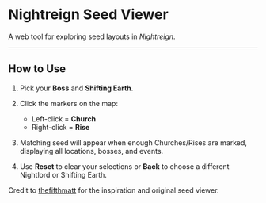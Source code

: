 # Nightreign Seed Viewer

A web tool for exploring seed layouts in *Nightreign*.

---

## How to Use

1. Pick your **Boss** and **Shifting Earth**.
2. Click the markers on the map:

   * Left-click = **Church**
   * Right-click = **Rise**
3. Matching seed will appear when enough Churches/Rises are marked, displaying all locations, bosses, and events.
4. Use **Reset** to clear your selections or **Back** to choose a different Nightlord or Shifting Earth.

Credit to [thefifthmatt](https://github.com/thefifthmatt/thefifthmatt.github.io) for the inspiration and original seed viewer.

